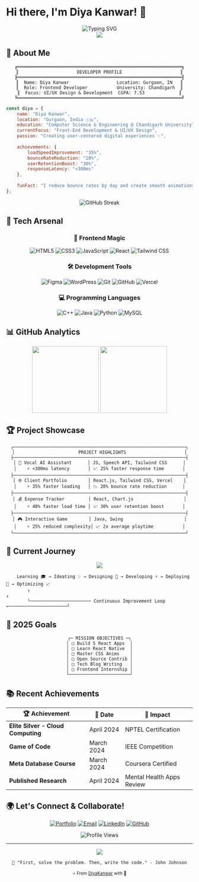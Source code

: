 # Hi there, I'm Diya Kanwar! 👋

<div align="center">
  <img src="https://readme-typing-svg.herokuapp.com?font=Orbitron&size=22&duration=3000&pause=1000&color=00FF41&center=true&vCenter=true&width=500&lines=Front-End+Developer+%F0%9F%92%BB;UI%2FUX+Designer+%F0%9F%8E%A8;Computer+Science+Student+%F0%9F%93%9A;Creative+Problem+Solver+%E2%9C%A8" alt="Typing SVG" />
</div>

<div align="center">
  <img src="https://capsule-render.vercel.app/api?type=rect&color=gradient&customColorList=0,2,12,20&height=250&section=header&text=Welcome%20to%20my%20Digital%20World&fontSize=40&fontColor=fff&animation=twinkling&stroke=00ff41&strokeWidth=1" />
</div>

## 🌟 About Me

<div align="center">

```ascii
╔══════════════════════════════════════════════════════════════╗
║                      DEVELOPER PROFILE                      ║
╠══════════════════════════════════════════════════════════════╣
║  Name: Diya Kanwar                  Location: Gurgaon, IN   ║
║  Role: Frontend Developer           University: Chandigarh  ║
║  Focus: UI/UX Design & Development  CGPA: 7.53             ║
╚══════════════════════════════════════════════════════════════╝
```

</div>

```javascript
const diya = {
    name: "Diya Kanwar",
    location: "Gurgaon, India 🇮🇳",
    education: "Computer Science & Engineering @ Chandigarh University",
    currentFocus: "Front-End Development & UI/UX Design",
    passion: "Creating user-centered digital experiences ✨",
    
    achievements: {
        loadSpeedImprovement: "35%",
        bounceRateReduction: "20%", 
        userRetentionBoost: "30%",
        responseLatency: "<300ms"
    },
    
    funFact: "I reduce bounce rates by day and create smooth animations by night! 🌙"
};
```

<div align="center">
  <img src="https://github-readme-streak-stats.herokuapp.com/?user=DiyaKanwar&theme=chartreuse-dark&hide_border=true&stroke=0000&background=0D1117&ring=00FF41&fire=00FF41&currStreakLabel=00FF41" alt="GitHub Streak" />
</div>

## 🚀 Tech Arsenal

<div align="center">

### 🎨 Frontend Magic
![HTML5](https://img.shields.io/badge/HTML5-%23E34F26.svg?style=flat-square&logo=html5&logoColor=white)
![CSS3](https://img.shields.io/badge/CSS3-%231572B6.svg?style=flat-square&logo=css3&logoColor=white)
![JavaScript](https://img.shields.io/badge/JavaScript-%23323330.svg?style=flat-square&logo=javascript&logoColor=%23F7DF1E)
![React](https://img.shields.io/badge/React-%2320232a.svg?style=flat-square&logo=react&logoColor=%2361DAFB)
![Tailwind CSS](https://img.shields.io/badge/Tailwind_CSS-%2338B2AC.svg?style=flat-square&logo=tailwind-css&logoColor=white)

### 🛠️ Development Tools
![Figma](https://img.shields.io/badge/Figma-%23F24E1E.svg?style=flat-square&logo=figma&logoColor=white)
![WordPress](https://img.shields.io/badge/WordPress-%23117AC9.svg?style=flat-square&logo=WordPress&logoColor=white)
![Git](https://img.shields.io/badge/Git-%23F05033.svg?style=flat-square&logo=git&logoColor=white)
![GitHub](https://img.shields.io/badge/GitHub-%23121011.svg?style=flat-square&logo=github&logoColor=white)
![Vercel](https://img.shields.io/badge/Vercel-%23000000.svg?style=flat-square&logo=vercel&logoColor=white)

### 💻 Programming Languages
![C++](https://img.shields.io/badge/C++-%2300599C.svg?style=flat-square&logo=c%2B%2B&logoColor=white)
![Java](https://img.shields.io/badge/Java-%23ED8B00.svg?style=flat-square&logo=java&logoColor=white)
![Python](https://img.shields.io/badge/Python-3670A8?style=flat-square&logo=python&logoColor=ffdd54)
![MySQL](https://img.shields.io/badge/MySQL-%2300f.svg?style=flat-square&logo=mysql&logoColor=white)

</div>

## 📊 GitHub Analytics

<div align="center">
  <img height="180em" src="https://github-readme-stats.vercel.app/api?username=DiyaKanwar&show_icons=true&theme=chartreuse-dark&include_all_commits=true&count_private=true&hide_border=true&bg_color=0D1117&title_color=00FF41&icon_color=00FF41&text_color=FFF"/>
  <img height="180em" src="https://github-readme-stats.vercel.app/api/top-langs/?username=DiyaKanwar&layout=compact&langs_count=8&theme=chartreuse-dark&hide_border=true&bg_color=0D1117&title_color=00FF41&text_color=FFF"/>
</div>

## 🏆 Project Showcase

<div align="center">

```
┌─────────────────────────────────────────────────────────────────┐
│                        PROJECT HIGHLIGHTS                      │
├─────────────────────────────────────────────────────────────────┤
│ 🎤 Vocal AI Assistant      │ JS, Speech API, Tailwind CSS      │
│    ⚡ <300ms latency       │ 📈 25% faster response time       │
├─────────────────────────────────────────────────────────────────┤
│ 🌐 Client Portfolio        │ React.js, Tailwind CSS, Vercel    │
│    ⚡ 35% faster loading   │ 📉 20% bounce rate reduction      │
├─────────────────────────────────────────────────────────────────┤
│ 💰 Expense Tracker         │ React, Chart.js                   │
│    ⚡ 40% faster load time │ 📈 30% user retention boost       │
├─────────────────────────────────────────────────────────────────┤
│ 🎮 Interactive Game        │ Java, Swing                       │
│    ⚡ 25% reduced complexity│ 📈 2x average playtime           │
└─────────────────────────────────────────────────────────────────┘
```

</div>

## 🌈 Current Journey

<div align="center">
  <img src="https://github-readme-activity-graph.vercel.app/graph?username=DiyaKanwar&theme=github-compact&bg_color=0D1117&color=00FF41&line=00FF41&point=FFFFFF&area=true&hide_border=true" />
</div>

```
    Learning 🎓 → Ideating 💡 → Designing 🎨 → Developing ⚡ → Deploying 🚀 → Optimizing 📈
        ↑                                                                            ↓
        └─────────────────────── Continuous Improvement Loop ←──────────────────────┘
```

## 🎯 2025 Goals

<div align="center">

```
┌─ MISSION OBJECTIVES ─┐
│ □ Build 5 React Apps  │
│ □ Learn React Native  │
│ □ Master CSS Anims    │
│ □ Open Source Contrib │
│ □ Tech Blog Writing   │
│ □ Frontend Internship │
└───────────────────────┘
```

</div>

## 📚 Recent Achievements

<div align="center">

| 🏆 Achievement | 📅 Date | 🎯 Impact |
|----------------|---------|-----------|
| **Elite Silver - Cloud Computing** | April 2024 | NPTEL Certification |
| **Game of Code** | March 2024 | IEEE Competition |
| **Meta Database Course** | March 2024 | Coursera Certified |
| **Published Research** | April 2024 | Mental Health Apps Review |

</div>

## 🌍 Let's Connect & Collaborate!

<div align="center">
  
[![Portfolio](https://img.shields.io/badge/Portfolio-00FF41?style=for-the-badge&logo=todoist&logoColor=black)](https://diya-kanwar-portfolio-craft.vercel.app/)
[![Email](https://img.shields.io/badge/Email-D14836?style=for-the-badge&logo=gmail&logoColor=white)](mailto:kanwardiya1@gmail.com)
[![LinkedIn](https://img.shields.io/badge/LinkedIn-0077B5?style=for-the-badge&logo=linkedin&logoColor=white)](https://linkedin.com/in/diyakanwar)
[![GitHub](https://img.shields.io/badge/GitHub-100000?style=for-the-badge&logo=github&logoColor=white)](https://github.com/DiyaKanwar)

</div>

<div align="center">
  <img src="https://komarev.com/ghpvc/?username=DiyaKanwar&label=Profile%20Views&color=00FF41&style=for-the-badge" alt="Profile Views" />
</div>

---

<div align="center">
  <img src="https://capsule-render.vercel.app/api?type=rect&color=gradient&customColorList=0,2,12,20&height=80&section=footer&stroke=00FF41&strokeWidth=1" />
  
  ```
  💭 "First, solve the problem. Then, write the code." - John Johnson
  ```
  
  <sub>⭐ From [DiyaKanwar](https://github.com/DiyaKanwar) with 💚</sub>
</div>
